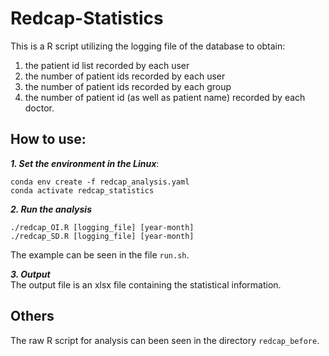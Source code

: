 # Redcap-Statistics
This is a R script utilizing the logging file of the database to obtain:    
  1. the patient id list recorded by each user  
  2. the number of patient ids recorded by each user  
  3. the number of patient ids recorded by each group  
  4. the number of patient id (as well as patient name) recorded by each doctor.  

## How to use:   
 __*1. Set the environment in the Linux*__:      
   ```   
   conda env create -f redcap_analysis.yaml
   conda activate redcap_statistics
   ```
                                          
 __*2. Run the analysis*__    
   ```
   ./redcap_OI.R [logging_file] [year-month]
   ./redcap_SD.R [logging_file] [year-month]     
   ```
   The example can be seen in the file  `run.sh`.
                                                             
 __*3. Output*__         
   The output file is an xlsx file containing the statistical information.

## Others     
The raw R script for analysis can been seen in the directory `redcap_before`.             
